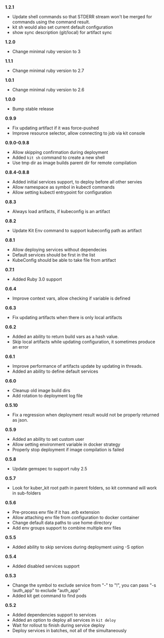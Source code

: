 **1.2.1**
- Update shell commands so that STDERR stream won't be merged for commands using the command result.
- kit sh would also set current default configuration
- show sync description (git/local) for artifact sync

**1.2.0**
- Change minimal ruby version to 3

**1.1.1**
- Change minimal ruby version to 2.7

**1.0.1**
- Change minimal ruby version to 2.6

**1.0.0**
- Bump stable release

**0.9.9**
- Fix updating artifact if it was force-pushed
- Improve resource selector, allow connecting to job via kit console

**0.9.0-0.9.8**
- Allow skipping confirmation during deployment
- Added `kit sh` command to create a new shell
- Use tmp dir as image builds parent dir for remote compilation

**0.8.4-0.8.8**
- Added initial services support, to deploy before all other servies
- Allow namespace as symbol in kubectl commands
- Allow setting kubectl entrypoint for configuration

**0.8.3**
- Always load artifacts, if kubeconfig is an artifact

**0.8.2**
- Update Kit Env command to support kubeconfig path as artifact

**0.8.1**
- Allow deploying services without dependecies
- Default services should be first in the list
- KubeConfig should be able to take file from artifact

**0.7.1**
- Added Ruby 3.0 support

**0.6.4**
- Improve context vars, allow checking if variable is defined

**0.6.3**
- Fix updating artifacts when there is only local artifacts

**0.6.2**
- Added an ability to return build vars as a hash value.
- Skip local artifacts while updating configuration, it sometimes produce an error

**0.6.1**
- Improve performance of artifacts update by updating in threads.
- Added an ability to define default services

**0.6.0**
- Cleanup old image build dirs
- Add rotation to deployment log file

**0.5.10**
- Fix a regression when deployment result would not be properly returned as json.

**0.5.9**
- Added an ability to set custom user
- Allow setting environment variable in docker strategy
- Properly stop deployment if image compilation is failed

**0.5.8**
- Update gemspec to support ruby 2.5

**0.5.7**
- Look for kuber_kit root path in parent folders, so kit command will work in sub-folders

**0.5.6**
- Pre-process env file if it has .erb extension
- Allow attaching env file from configuration to docker container
- Change default data paths to use home directory
- Add env groups support to combine multiple env files

**0.5.5**
- Added ability to skip services during deployment using -S option

**0.5.4**
- Added disabled services support

**0.5.3**
- Change the symbol to exclude service from "-" to "!", you can pass "-s !auth_app" to exclude "auth_app"
- Added kit get command to find pods
 
**0.5.2**
- Added dependencies support to services
- Added an option to deploy all services in `kit deloy`
- Wait for rollout to finish during service deploy
- Deploy services in batches, not all of the simultaneously